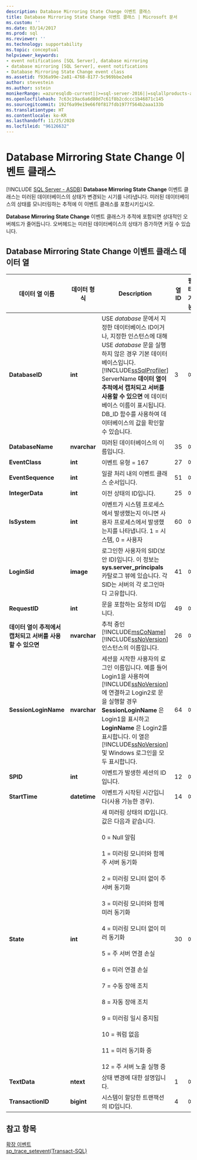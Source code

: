 ```yaml
---
description: Database Mirroring State Change 이벤트 클래스
title: Database Mirroring State Change 이벤트 클래스 | Microsoft 문서
ms.custom: ''
ms.date: 03/14/2017
ms.prod: sql
ms.reviewer: ''
ms.technology: supportability
ms.topic: conceptual
helpviewer_keywords:
- event notifications [SQL Server], database mirroring
- database mirroring [SQL Server], event notifications
- Database Mirroring State Change event class
ms.assetid: f936a99e-2a81-4768-8177-5c969bbe2e04
author: stevestein
ms.author: sstein
monikerRange: =azuresqldb-current||>=sql-server-2016||=sqlallproducts-allversions||>=sql-server-linux-2017||=azuresqldb-mi-current
ms.openlocfilehash: 7c63c19ac6a6d80d7c61f8b2cdccc1b46871c145
ms.sourcegitcommit: 192f6a99e19e66f0f817fdb1977f564b2aaa133b
ms.translationtype: HT
ms.contentlocale: ko-KR
ms.lasthandoff: 11/25/2020
ms.locfileid: "96126632"
---
```

# <a name="database-mirroring-state-change-event-class"></a>Database Mirroring State Change 이벤트 클래스
[!INCLUDE [SQL Server - ASDB](../../includes/applies-to-version/sql-asdb.md)]
  **Database Mirroring State Change** 이벤트 클래스는 미러된 데이터베이스의 상태가 변경되는 시기를 나타냅니다. 미러된 데이터베이스의 상태를 모니터링하는 추적에 이 이벤트 클래스를 포함시키십시오.  
  
 **Database Mirroring State Change** 이벤트 클래스가 추적에 포함되면 상대적인 오버헤드가 줄어듭니다. 오버헤드는 미러된 데이터베이스의 상태가 증가하면 커질 수 있습니다.  
  
## <a name="data-database-mirroring-state-change-event-class-data-columns"></a>Database Mirroring State Change 이벤트 클래스 데이터 열  
  
|데이터 열 이름|데이터 형식|Description|열 ID|필터 가능|  
|----------------------|---------------|-----------------|---------------|----------------|  
|**DatabaseID**|**int**|USE *database* 문에서 지정한 데이터베이스 ID이거나, 지정한 인스턴스에 대해 USE *database* 문을 실행하지 않은 경우 기본 데이터베이스입니다. [!INCLUDE[ssSqlProfiler](../../includes/sssqlprofiler-md.md)] ServerName **데이터 열이 추적에서 캡처되고 서버를 사용할 수 있으면** 에 데이터베이스 이름이 표시됩니다. DB_ID 함수를 사용하여 데이터베이스의 값을 확인할 수 있습니다.|3|예|  
|**DatabaseName**|**nvarchar**|미러된 데이터베이스의 이름입니다.|35|예|  
|**EventClass**|**int**|이벤트 유형 = 167|27|예|  
|**EventSequence**|**int**|일괄 처리 내의 이벤트 클래스 순서입니다.|51|예|  
|**IntegerData**|**int**|이전 상태의 ID입니다.|25|예|  
|**IsSystem**|**int**|이벤트가 시스템 프로세스에서 발생했는지 아니면 사용자 프로세스에서 발생했는지를 나타냅니다. 1 = 시스템, 0 = 사용자|60|예|  
|**LoginSid**|**image**|로그인한 사용자의 SID(보안 ID)입니다. 이 정보는 **sys.server_principals** 카탈로그 뷰에 있습니다. 각 SID는 서버의 각 로그인마다 고유합니다.|41|예|  
|**RequestID**|**int**|문을 포함하는 요청의 ID입니다.|49|예|  
|**데이터 열이 추적에서 캡처되고 서버를 사용할 수 있으면**|**nvarchar**|추적 중인 [!INCLUDE[msCoName](../../includes/msconame-md.md)] [!INCLUDE[ssNoVersion](../../includes/ssnoversion-md.md)] 인스턴스의 이름입니다.|26|예|  
|**SessionLoginName**|**nvarchar**|세션을 시작한 사용자의 로그인 이름입니다. 예를 들어 Login1을 사용하여 [!INCLUDE[ssNoVersion](../../includes/ssnoversion-md.md)] 에 연결하고 Login2로 문을 실행할 경우 **SessionLoginName** 은 Login1을 표시하고 **LoginName** 은 Login2를 표시합니다. 이 열은 [!INCLUDE[ssNoVersion](../../includes/ssnoversion-md.md)] 및 Windows 로그인을 모두 표시합니다.|64|예|  
|**SPID**|**int**|이벤트가 발생한 세션의 ID입니다.|12|예|  
|**StartTime**|**datetime**|이벤트가 시작된 시간입니다(사용 가능한 경우).|14|예|  
|**State**|**int**|새 미러링 상태의 ID입니다. 값은 다음과 같습니다.<br /><br /> 0 = Null 알림<br /><br /> 1 = 미러링 모니터와 함께 주 서버 동기화<br /><br /> 2 = 미러링 모니터 없이 주 서버 동기화<br /><br /> 3 = 미러링 모니터와 함께 미러 동기화<br /><br /> 4 = 미러링 모니터 없이 미러 동기화<br /><br /> 5 = 주 서버 연결 손실<br /><br /> 6 = 미러 연결 손실<br /><br /> 7 = 수동 장애 조치<br /><br /> 8 = 자동 장애 조치<br /><br /> 9 = 미러링 일시 중지됨<br /><br /> 10 = 쿼럼 없음<br /><br /> 11 = 미러 동기화 중<br /><br /> 12 = 주 서버 노출 실행 중|30|예|  
|**TextData**|**ntext**|상태 변경에 대한 설명입니다.|1|예|  
|**TransactionID**|**bigint**|시스템이 할당한 트랜잭션의 ID입니다.|4|예|  
  
## <a name="see-also"></a>참고 항목  
 [확장 이벤트](../../relational-databases/extended-events/extended-events.md)   
 [sp_trace_setevent&#40;Transact-SQL&#41;](../../relational-databases/system-stored-procedures/sp-trace-setevent-transact-sql.md)  
  
  
